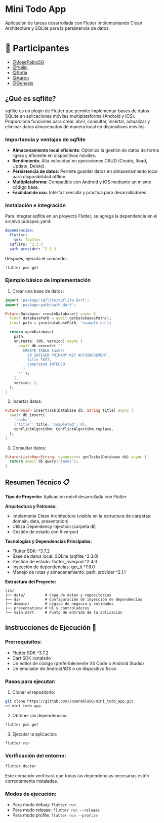 # Mini Todo App

Aplicación de tareas desarrollada con Flutter implementando Clean Architecture y SQLite para la persistencia de datos.

# 👥 Participantes

- [@JosePabloSG](https://github.com/JosePabloSG)
- [@Yoilin](https://github.com/YoilinCastrillo)
- [@Sofia](https://github.com/SofiaSJ09)
- [@Aaron](https://github.com/ItsChavesCR)
- [@Genesis](https://github.com/AlexaGenar)

## ¿Qué es sqflite?

sqflite es un plugin de Flutter que permite implementar bases de datos SQLite en aplicaciones móviles multiplataforma (Android y iOS). Proporciona funciones para crear, abrir, consultar, insertar, actualizar y eliminar datos almacenados de manera local en dispositivos móviles.

### Importancia y ventajas de sqflite

- **Almacenamiento local eficiente**: Optimiza la gestión de datos de forma ligera y eficiente en dispositivos móviles.
- **Rendimiento**: Alta velocidad en operaciones CRUD (Create, Read, Update, Delete).
- **Persistencia de datos**: Permite guardar datos en almacenamiento local para disponibilidad offline.
- **Multiplataforma**: Compatible con Android y iOS mediante un mismo código base.
- **Facilidad de uso**: Interfaz sencilla y práctica para desarrolladores.

### Instalación e integración

Para integrar sqflite en un proyecto Flutter, se agrega la dependencia en el archivo pubspec.yaml:

```yaml
dependencies:
  flutter:
    sdk: flutter
  sqflite: ^2.3.3
  path_provider: ^2.1.3
```

Después, ejecuta el comando:
```bash
flutter pub get
```

### Ejemplo básico de implementación

1. Crear una base de datos:
```dart
import 'package:sqflite/sqflite.dart';
import 'package:path/path.dart';

Future<Database> createDatabase() async {
  final databasePath = await getDatabasesPath();
  final path = join(databasePath, 'example.db');

  return openDatabase(
    path,
    onCreate: (db, version) async {
      await db.execute('''
        CREATE TABLE tasks(
          id INTEGER PRIMARY KEY AUTOINCREMENT,
          title TEXT,
          completed INTEGER
        )
      ''');
    },
    version: 1,
  );
}
```

2. Insertar datos:
```dart
Future<void> insertTask(Database db, String title) async {
  await db.insert(
    'tasks',
    {'title': title, 'completed': 0},
    conflictAlgorithm: ConflictAlgorithm.replace,
  );
}
```

3. Consultar datos:
```dart
Future<List<Map<String, dynamic>>> getTasks(Database db) async {
  return await db.query('tasks');
}
```

## Resumen Técnico 📋

**Tipo de Proyecto:** Aplicación móvil desarrollada con Flutter

**Arquitectura y Patrones:**
- Implementa Clean Architecture (visible en la estructura de carpetas: domain, data, presentation)
- Utiliza Dependency Injection (carpeta di)
- Gestión de estado con Riverpod

**Tecnologías y Dependencias Principales:**
- Flutter SDK: ^3.7.2
- Base de datos local: SQLite (sqflite ^2.3.0)
- Gestión de estado: flutter_riverpod ^2.4.0
- Inyección de dependencias: get_it ^7.6.0
- Manejo de rutas y almacenamiento: path_provider ^2.1.1

**Estructura del Proyecto:**
```
lib/
├── data/         # Capa de datos y repositorios
├── di/           # Configuración de inyección de dependencias
├── domain/       # Lógica de negocio y entidades
├── presentation/ # UI y controladores
└── main.dart     # Punto de entrada de la aplicación
```

## Instrucciones de Ejecución 🚀

### Prerrequisitos:
- Flutter SDK ^3.7.2
- Dart SDK instalado
- Un editor de código (preferiblemente VS Code o Android Studio)
- Un emulador de Android/iOS o un dispositivo físico

### Pasos para ejecutar:

1. Clonar el repositorio:
```bash
git clone https://github.com/JosePabloSG/mini_todo_app.git
cd mini_todo_app
```

2. Obtener las dependencias:
```bash
flutter pub get
```

3. Ejecutar la aplicación:
```bash
flutter run
```

### Verificación del entorno:
```bash
flutter doctor
```
Este comando verificará que todas las dependencias necesarias estén correctamente instaladas.

### Modos de ejecución:
- Para modo debug: `flutter run`
- Para modo release: `flutter run --release`
- Para modo profile: `flutter run --profile`
